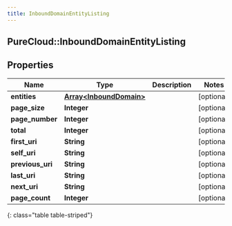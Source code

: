```yaml
---
title: InboundDomainEntityListing
---
```

## PureCloud::InboundDomainEntityListing

## Properties

|Name | Type | Description | Notes|
|------------ | ------------- | ------------- | -------------|
| **entities** | [**Array&lt;InboundDomain&gt;**](InboundDomain.html) |  | [optional] |
| **page_size** | **Integer** |  | [optional] |
| **page_number** | **Integer** |  | [optional] |
| **total** | **Integer** |  | [optional] |
| **first_uri** | **String** |  | [optional] |
| **self_uri** | **String** |  | [optional] |
| **previous_uri** | **String** |  | [optional] |
| **last_uri** | **String** |  | [optional] |
| **next_uri** | **String** |  | [optional] |
| **page_count** | **Integer** |  | [optional] |
{: class="table table-striped"}


